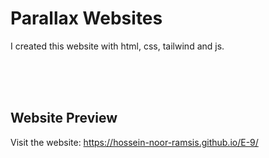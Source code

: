 <h1>Parallax Websites</h1>
<p>
  I created this website with html, css, tailwind and js.
</p>

<br>
<br>
<br>

<h2>Website Preview</h2>
<p>Visit the website: 
  <a href="https://hossein-noor-ramsis.github.io/E-9/">https://hossein-noor-ramsis.github.io/E-9/</a>
</p>
